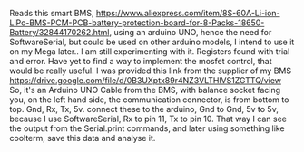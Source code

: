 Reads this smart BMS, 
https://www.aliexpress.com/item/8S-60A-Li-ion-LiPo-BMS-PCM-PCB-battery-protection-board-for-8-Packs-18650-Battery/32844170262.html,
using an arduino UNO, hence the need for SoftwareSerial, but could be used on other arduino models, I intend to use it on my Mega later..
I am still experimenting with it. Registers found with trial and error.
 Have yet to find a way to implement the mosfet control, that would be really useful.
I was provided this link from the supplier of my BMS
https://drive.google.com/file/d/0B3UXptx89r4NZ3VLTHlVS1ZGTTQ/view
So, it's an Arduino UNO
Cable from the BMS, with balance socket facing you, on the left hand side, the communication connector, is from bottom to top.
Gnd, Rx, Tx, 5v.
connect these to the arduino, Gnd to Gnd, 5v to 5v, because I use SoftwareSerial, Rx to pin 11, Tx to pin 10.
That way I can see the output from the Serial.print commands, and later using something like coolterm, save this data and analyse it.


